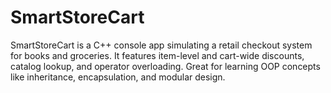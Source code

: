 # SmartStoreCart
SmartStoreCart is a C++ console app simulating a retail checkout system for books and groceries. It features item-level and cart-wide discounts, catalog lookup, and operator overloading. Great for learning OOP concepts like inheritance, encapsulation, and modular design.
